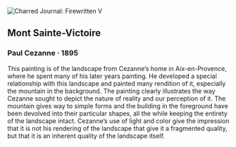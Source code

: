 <div class="artwork-of-the-day">
  <div class="container">
    <div class="img-wrapper">
      <img
        src="https://uploads6.wikiart.org/images/paul-cezanne/mont-sainte-victoire-3.jpg!Large.jpg"
        alt="Charred Journal: Firewritten V" />
    </div>
    <div class="artwork-detail">
      <div class="artwork-origin"> 
        <h2 class="artwork-name">Mont Sainte-Victoire</h2>
        <h3 class="artist">
          Paul Cezanne
                    ·  1895
        </h3>
      </div>
      <p class="description">
        <span class="artwork-description-text ng-binding" ng-bind-html="viewModel.ArtworkOfTheDay.Description | unsafe">This painting is of the landscape from Cezanne’s home in Aix-en-Provence, where he spent many of his later years painting. He developed a special relationship with this landscape and painted many rendition of it, especially the mountain in the background. The painting clearly illustrates the way Cezanne sought to depict the nature of reality and our perception of it. The mountain gives way to simple forms and the building in the foreground have been devolved into their particular shapes, all the while keeping the entirety of the landscape intact. Cezanne’s use of light and color give the impression that it is not his rendering of the landscape that give it a fragmented quality, but that it is an inherent quality of the landscape itself.  </span>
                        <div class="text-shadow-container" ng-show="showShadow" style=""></div>
      </p>
    </div>
  </div>

</div>
